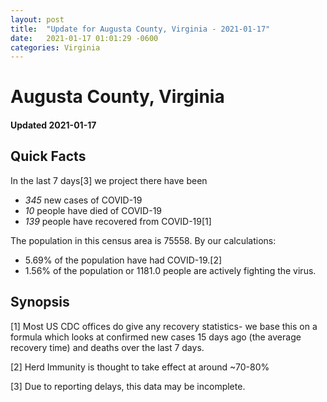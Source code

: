 ```yaml
---
layout: post
title:  "Update for Augusta County, Virginia - 2021-01-17"
date:   2021-01-17 01:01:29 -0600
categories: Virginia
---
```


# Augusta County, Virginia
#### Updated 2021-01-17

## Quick Facts

In the last 7 days[3] we project there have been
- *345* new cases of COVID-19
- *10* people have died of COVID-19
- *139* people have recovered from COVID-19[1]

The population in this census area is 75558. By our calculations:
- 5.69% of the population have had COVID-19.[2]
- 1.56% of the population or 1181.0 people are actively fighting the virus.

## Synopsis




[1] Most US CDC offices do give any recovery statistics- we base this on a formula which looks at confirmed new cases
15 days ago (the average recovery time) and deaths over the last 7 days.

[2] Herd Immunity is thought to take effect at around ~70-80%

[3] Due to reporting delays, this data may be incomplete.
 
    